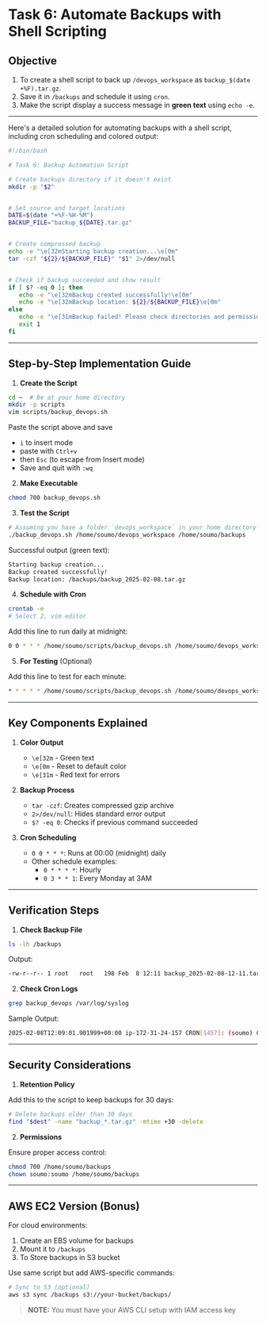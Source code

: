 # Task 6: Automate Backups with Shell Scripting

## Objective

1. To create a shell script to back up `/devops_workspace` as `backup_$(date +%F).tar.gz`.
2. Save it in `/backups` and schedule it using `cron`.
3. Make the script display a success message in **green text** using `echo -e`.

---

Here's a detailed solution for automating backups with a shell script, including cron scheduling and colored output:

```bash
#!/bin/bash

# Task 6: Backup Automation Script

# Create backups directory if it doesn't exist
mkdir -p "$2"


# Set source and target locations
DATE=$(date "+%F-%H-%M")
BACKUP_FILE="backup_${DATE}.tar.gz"


# Create compressed backup
echo -e "\e[32mStarting backup creation...\e[0m"
tar -czf "${2}/${BACKUP_FILE}" "$1" 2>/dev/null


# Check if backup succeeded and show result
if [ $? -eq 0 ]; then
   echo -e "\e[32mBackup created successfully!\e[0m"
   echo -e "\e[32mBackup location: ${2}/${BACKUP_FILE}\e[0m"
else
   echo -e "\e[31mBackup failed! Please check directories and permissions.\e[0m"
   exit 1
fi
```

---

## Step-by-Step Implementation Guide

1. **Create the Script**

```bash
cd ~  # Be at your home directory
mkdir -p scripts
vim scripts/backup_devops.sh
```

Paste the script above and save

- `i` to insert mode
- paste with `Ctrl+v`
- then `Esc` (to escape from Insert mode)
- Save and quit with `:wq`

2. **Make Executable**

```bash
chmod 700 backup_devops.sh
```

3. **Test the Script**

```bash
# Assuming you have a folder `devops_workspace` in your home directory
./backup_devops.sh /home/soumo/devops_workspace /home/soumo/backups
```

Successful output (green text):

```bash
Starting backup creation...
Backup created successfully!
Backup location: /backups/backup_2025-02-08.tar.gz
```

4. **Schedule with Cron**

```bash
crontab -e
# Select 2, vim editor
```

Add this line to run daily at midnight:

```bash
0 0 * * * /home/soumo/scripts/backup_devops.sh /home/soumo/devops_workspace /home/soumo/backups
```

5. **For Testing** (Optional)

Add this line to test for each minute:

```bash
* * * * * /home/soumo/scripts/backup_devops.sh /home/soumo/devops_workspace /home/soumo/backups
```

---

## Key Components Explained

1. **Color Output**
   - `\e[32m` - Green text
   - `\e[0m` - Reset to default color
   - `\e[31m` - Red text for errors

2. **Backup Process**
   - `tar -czf`: Creates compressed gzip archive
   - `2>/dev/null`: Hides standard error output
   - `$? -eq 0`: Checks if previous command succeeded

3. **Cron Scheduling**
   - `0 0 * * *`: Runs at 00:00 (midnight) daily
   - Other schedule examples:
     - `0 * * * *`: Hourly
     - `0 3 * * 1`: Every Monday at 3AM

---

## Verification Steps

1. **Check Backup File**

```bash
ls -lh /backups
```

Output:

```bash
-rw-r--r-- 1 root   root   198 Feb  8 12:11 backup_2025-02-08-12-11.tar.gz
```

2. **Check Cron Logs**

```bash
grep backup_devops /var/log/syslog
```

Sample Output:

```bash
2025-02-08T12:09:01.901999+00:00 ip-172-31-24-157 CRON[1457]: (soumo) CMD (/home/soumo/scripts/backup_devops.sh /home/soumo/devops_workspace /home/soumo/backups)
```

---

## Security Considerations

1. **Retention Policy**

Add this to the script to keep backups for 30 days:

```bash
# Delete backups older than 30 days
find "$dest" -name "backup_*.tar.gz" -mtime +30 -delete
```

2. **Permissions**

Ensure proper access control:

```bash
chmod 700 /home/soumo/backups
chown soumo:soumo /home/soumo/backups
```

---

## AWS EC2 Version (Bonus)

For cloud environments:

1. Create an EBS volume for backups
2. Mount it to `/backups`
3. To Store backups in S3 bucket

Use same script but add AWS-specific commands:

```bash
# Sync to S3 (optional)
aws s3 sync /backups s3://your-bucket/backups/
```

> **NOTE:**  You must have your AWS CLI setup with IAM access key
